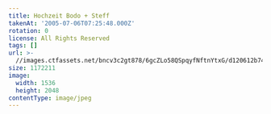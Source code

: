 ```yaml
---
title: Hochzeit Bodo + Steff
takenAt: '2005-07-06T07:25:48.000Z'
rotation: 0
license: All Rights Reserved
tags: []
url: >-
  //images.ctfassets.net/bncv3c2gt878/6gcZLo58QSpqyfNftnYtxG/d120612b741c78440931d47f3f3d2924/hochzeit-bodo--steff_4560371138_o
size: 1172211
image:
  width: 1536
  height: 2048
contentType: image/jpeg
---
```


